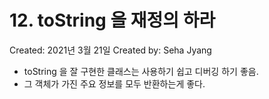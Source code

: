 # 12. toString 을 재정의 하라

Created: 2021년 3월 21일
Created by: Seha Jyang

- toString 을 잘 구현한 클래스는 사용하기 쉽고 디버깅 하기 좋음.
- 그 객체가 가진 주요 정보를 모두 반환하는게 좋다.